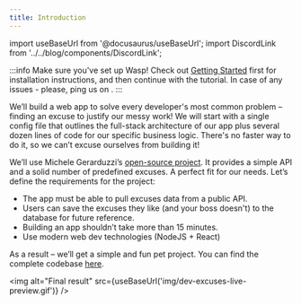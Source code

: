 ```yaml
---
title: Introduction
---
```


import useBaseUrl from '@docusaurus/useBaseUrl';
import DiscordLink from '../../blog/components/DiscordLink';

:::info
Make sure you've set up Wasp! Check out [Getting Started](/docs/quick-start) first for installation instructions, and then continue with the tutorial. In case of any issues - please, ping us on <DiscordLink />. 
:::

We’ll build a web app to solve every developer's most common problem – finding an excuse to justify our messy work! We will start with a single config file that outlines the full-stack architecture of our app plus several dozen lines of code for our specific business logic. There's no faster way to do it, so we can’t excuse ourselves from building it!

We’ll use Michele Gerarduzzi’s [open-source project](https://github.com/michelegera/devexcuses-api). It provides a simple API and a solid number of predefined excuses. A perfect fit for our needs. Let’s define the requirements for the project: 

- The app must be able to pull excuses data from a public API. 
- Users can save the excuses they like (and your boss doesn't) to the database for future reference.
- Building an app shouldn’t take more than 15 minutes.
- Use modern web dev technologies (NodeJS + React)

As a result – we’ll get a simple and fun pet project. You can find the complete codebase [here](https://github.com/wasp-lang/wasp/tree/release/examples/tutorials/ItWaspsOnMyMachine). 

<img alt="Final result"
     src={useBaseUrl('img/dev-excuses-live-preview.gif')}
/>